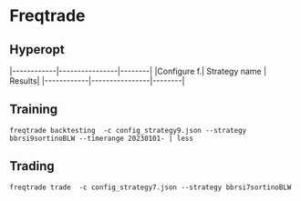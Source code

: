 # Freqtrade

## Hyperopt

|------------|----------------|--------|
|Configure f.| Strategy name  | Results|
|------------|----------------|--------|

## Training
```
freqtrade backtesting  -c config_strategy9.json --strategy bbrsi9sortinoBLW --timerange 20230101- | less
```

## Trading
```
freqtrade trade  -c config_strategy7.json --strategy bbrsi7sortinoBLW
```
